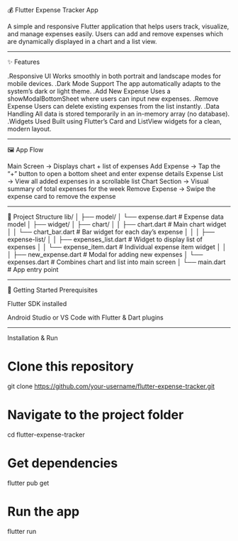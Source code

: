 💰 Flutter Expense Tracker App

A simple and responsive Flutter application that helps users track, visualize, and manage expenses easily.
Users can add and remove expenses which are dynamically displayed in a chart and a list view.

---

✨ Features

  .Responsive UI
   Works smoothly in both portrait and landscape modes for mobile devices.
  .Dark Mode Support
   The app automatically adapts to the system’s dark or light theme.
  .Add New Expense
   Uses a showModalBottomSheet where users can input new expenses.
  .Remove Expense
   Users can delete existing expenses from the list instantly.
  .Data Handling
   All data is stored temporarily in an in-memory array (no database).
  .Widgets Used
   Built using Flutter’s Card and ListView widgets for a clean, modern layout.

---

🖼️ App Flow

Main Screen → Displays chart + list of expenses
Add Expense → Tap the “+” button to open a bottom sheet and enter expense details
Expense List → View all added expenses in a scrollable list
Chart Section → Visual summary of total expenses for the week
Remove Expense → Swipe the expense card to remove the expense

---

📂 Project Structure
lib/
│
├── model/
│   └── expense.dart               # Expense data model
│
├── widget/
│   ├── chart/
│   │   ├── chart.dart             # Main chart widget
│   │   └── chart_bar.dart         # Bar widget for each day’s expense
│   │
│   ├── expense-list/
│   │   ├── expenses_list.dart     # Widget to display list of expenses
│   │   └── expense_item.dart      # Individual expense item widget
│   │
│   ├── new_expense.dart           # Modal for adding new expenses
│   └── expenses.dart              # Combines chart and list into main screen
│
└── main.dart                      # App entry point

---

🚀 Getting Started
Prerequisites

Flutter SDK
 installed

Android Studio or VS Code with Flutter & Dart plugins

---

Installation & Run
# Clone this repository
git clone https://github.com/your-username/flutter-expense-tracker.git

# Navigate to the project folder
cd flutter-expense-tracker

# Get dependencies
flutter pub get

# Run the app
flutter run
